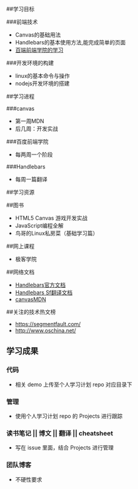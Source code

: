 ##学习目标

###前端技术

- Canvas的基础用法
- Handlebars的基本使用方法,能完成简单的页面
- [百端前端学院的学习](http://ife.baidu.com/task/all)

###开发环境的构建

- linux的基本命令与操作
- nodejs开发环境的搭建

##学习进程

###canvas

- 第一周MDN
- 后几周：开发实战

###百度前端学院

- 每两周一个阶段

###Handlebars

- 每周一篇翻译

##学习资源

##图书

- HTML5 Canvas 游戏开发实战
- JavaScript编程全解
- 鸟哥的Linux私房菜（基础学习篇）

##网上课程

- 极客学院

##网络文档

- [Handlebars官方文档](http://handlebarsjs.com/)
- [Handlebars Sf翻译文档](https://segmentfault.com/a/1190000000342636)
- [canvasMDN](https://developer.mozilla.org/zh-CN/docs/Web/API/Canvas_API/Tutorial)

##关注的技术热文榜

- https://segmentfault.com/
- http://www.oschina.net/

## 学习成果

### 代码
- 相关 demo 上传至个人学习计划 repo 对应目录下

### 管理
- 使用个人学习计划 repo 的 Projects 进行跟踪

### 读书笔记 || 博文 || 翻译 || cheatsheet
- 写在 issue 里面，结合 Projects 进行管理

### 团队博客
- 不硬性要求


